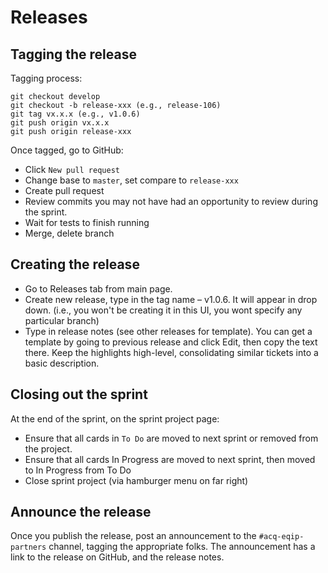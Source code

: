 # Releases

## Tagging the release

Tagging process:

```
git checkout develop
git checkout -b release-xxx (e.g., release-106)
git tag vx.x.x (e.g., v1.0.6)
git push origin vx.x.x
git push origin release-xxx
```

Once tagged, go to GitHub:

- Click `New pull request`
- Change base to `master`, set compare to `release-xxx`
- Create pull request
- Review commits you may not have had an opportunity to review during the sprint.
- Wait for tests to finish running
- Merge, delete branch

## Creating the release

- Go to Releases tab from main page.
- Create new release, type in the tag name – v1.0.6. It will appear in drop down. (i.e., you won't be creating it in this UI, you wont specify any particular branch)
- Type in release notes (see other releases for template). You can get a template by going to previous release and click Edit, then copy the text there. Keep the highlights high-level, consolidating similar tickets into a basic description.

## Closing out the sprint

At the end of the sprint, on the sprint project page:

- Ensure that all cards in `To Do` are moved to next sprint or removed from the project.
- Ensure that all cards In Progress are moved to next sprint, then moved to In Progress from To Do
- Close sprint project (via hamburger menu on far right)

## Announce the release

Once you publish the release, post an announcement to the `#acq-eqip-partners` channel, tagging the appropriate folks. The announcement has a link to the release on GitHub, and the release notes.
